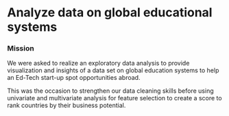 # Analyze data on global educational systems

### Mission

We were asked to realize an exploratory data analysis to provide visualization and insights of a data set on global education systems to help an Ed-Tech start-up spot opportunities abroad. 

This was the occasion to strengthen our data cleaning skills before using univariate and multivariate analysis for feature selection to create a score to rank countries by their business potential. 
